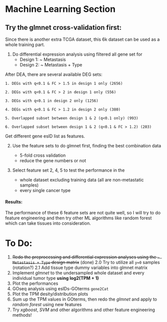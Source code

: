 # Machine Learning Section


## Try the glmnet cross-validation first:

Since there is another extra TCGA dataset, this 6k dataset can be used as a whole training part. 

1. Do differential expression analysis using filtered all gene set for
    - Design 1: ~ Metastasis
    - Design 2: ~ Metastasis + Type
    
  After DEA, there are several available DEG sets:
  
    1. DEGs with q<0.1 & FC > 1.5 in design 1 only (2656)

    2. DEGs with q<0.1 & FC > 2 in design 1 only (556)

    3. DEGs with q<0.1 in design 2 only (1256)

    4. DEGs with q<0.1 & FC > 1.2 in design 2 only (380)

    5. Overlapped subset between design 1 & 2 (q<0.1 only) (993)

    6. Overlapped subset between design 1 & 2 (q<0.1 & FC > 1.2) (203)

 Get different gene esID list as features.

2. Use the feature sets to do glmnet first, finding the best combination data
    - 5-fold cross validation
    - reduce the gene numbers or not

3. Select feature set 2, 4, 5 to test the performance in the 
    - whole dataset excluding training data (all are non-metastatic samples)
    - every single cancer type 
    

#### Results:

The performance of these 6 feature sets are not quite well, so I will try to do feature engineering and then try other ML algorithms like random forest which can take tissues into consideration.



# To Do:

1. ~~Redo the preprocessing and differential expression analyses using the `~ Metastasis + Type` design matrix~~ (done)
2.0 Try to utilize all `y=0` samples (rotation?)
2.1 Add tissue type dummy variables into glmnet matrix
2. Implement *glmnet* to the undersampled whole dataset and every individual tumor type **using log2(TPM + 1)**
3. Plot the performances
4. GOseq analysis using esIDs-GOterms `gene2Cat`
5. Plot the TPM desity/distribution plots
6. Sum up the TPM values in GOterms, then redo the *glmnet* and apply to *random forest* using new features
7. Try *xgboost*, *SVM* and other algorithms and other feature engineering methods!




